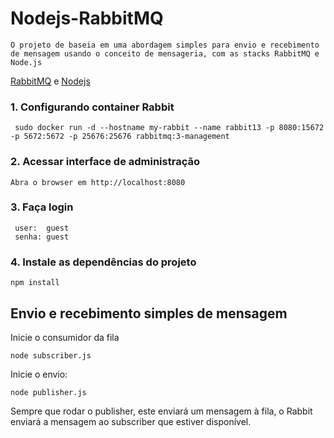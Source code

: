# Nodejs-RabbitMQ

```
O projeto de baseia em uma abordagem simples para envio e recebimento de mensagem usando o conceito de mensageria, com as stacks RabbitMQ e Node.js
```

[RabbitMQ](https://www.rabbitmq.com/) 
 e 
[Nodejs](https://nodejs.org/)

### 1. Configurando container Rabbit
``` 
 sudo docker run -d --hostname my-rabbit --name rabbit13 -p 8080:15672 -p 5672:5672 -p 25676:25676 rabbitmq:3-management
```
 

### 2. Acessar interface de administração
```
Abra o browser em http://localhost:8080
```

### 3. Faça login
```
 user:  guest
 senha: guest
```

### 4. Instale as dependências do projeto
```
npm install
```

## Envio e recebimento simples de mensagem
Inicie o consumidor da fila
```
node subscriber.js
```

Inicie o envio:
```
node publisher.js
```

Sempre que rodar o publisher, este enviará um mensagem à fila, o Rabbit enviará
a mensagem ao subscriber que estiver disponível.



